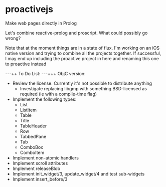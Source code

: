 # proactivejs
Make web pages directly in Prolog

Let's combine reactive-prolog and proscript. What could possibly go wrong?

Note that at the moment things are in a state of flux. I'm working on an iOS native version and trying to combine all the projects together. If successful, I may end up including the proactive project in here and renaming this one to proactive instead

---++ To Do List:
---+++ ObjC version:
   * Review the license. Currently it's not possible to distribute anything
      * Investigate replacing libgmp with something BSD-licensed as required (ie with a compile-time flag)
   * Implement the following types:
      * List
      * ListItem
      * Table
      * Title
      * TableHeader
      * Row
      * TabbedPane
      * Tab
      * ComboBox
      * ComboItem
   * Implement non-atomic handlers
   * Implement scroll attributes
   * Implement releaseBlob
   * Implement init_widget/3, update_widget/4 and test sub-widgets
   * Implement insert_before/3
